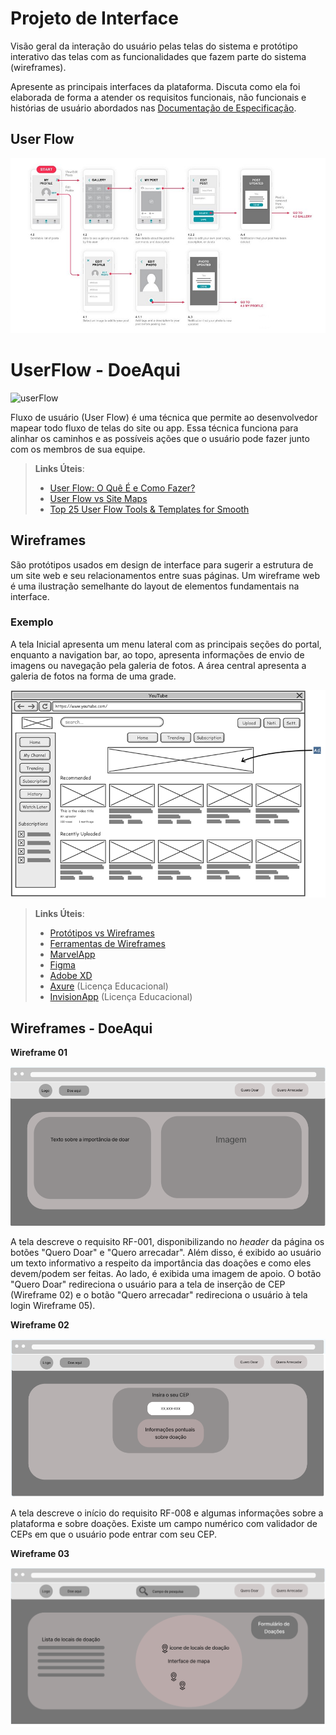 
# Projeto de Interface

Visão geral da interação do usuário pelas telas do sistema e protótipo interativo das telas com as funcionalidades que fazem parte do sistema (wireframes).

 Apresente as principais interfaces da plataforma. Discuta como ela foi elaborada de forma a atender os requisitos funcionais, não funcionais e histórias de usuário abordados nas <a href="2-Especificação do Projeto.md"> Documentação de Especificação</a>.

## User Flow

![Exemplo de UserFlow](img/userflow.jpg)
# UserFlow - DoeAqui
![userFlow](https://github.com/ICEI-PUC-Minas-PMV-SI/pmv-si-2023-2-pe1-t2-doeaqui/assets/62392872/0da0af5a-34f8-42b9-a291-8c52c669f703)


Fluxo de usuário (User Flow) é uma técnica que permite ao desenvolvedor mapear todo fluxo de telas do site ou app. Essa técnica funciona para alinhar os caminhos e as possíveis ações que o usuário pode fazer junto com os membros de sua equipe.

> **Links Úteis**:
> - [User Flow: O Quê É e Como Fazer?](https://medium.com/7bits/fluxo-de-usu%C3%A1rio-user-flow-o-que-%C3%A9-como-fazer-79d965872534)
> - [User Flow vs Site Maps](http://designr.com.br/sitemap-e-user-flow-quais-as-diferencas-e-quando-usar-cada-um/)
> - [Top 25 User Flow Tools & Templates for Smooth](https://www.mockplus.com/blog/post/user-flow-tools)


## Wireframes

São protótipos usados em design de interface para sugerir a estrutura de um site web e seu relacionamentos entre suas páginas. Um wireframe web é uma ilustração semelhante do layout de elementos fundamentais na interface.

### Exemplo

A tela Inicial apresenta um menu lateral com as principais seções do portal, enquanto a navigation bar, ao topo, apresenta informações de envio de imagens ou navegação pela galeria de fotos. A área central apresenta a galeria de fotos na forma de uma grade.

![Exemplo de Wireframe](img/wireframe-example.png)

 
> **Links Úteis**:
> - [Protótipos vs Wireframes](https://www.nngroup.com/videos/prototypes-vs-wireframes-ux-projects/)
> - [Ferramentas de Wireframes](https://rockcontent.com/blog/wireframes/)
> - [MarvelApp](https://marvelapp.com/developers/documentation/tutorials/)
> - [Figma](https://www.figma.com/)
> - [Adobe XD](https://www.adobe.com/br/products/xd.html#scroll)
> - [Axure](https://www.axure.com/edu) (Licença Educacional)
> - [InvisionApp](https://www.invisionapp.com/) (Licença Educacional)

## Wireframes - DoeAqui

**Wireframe 01**

![Wireframe 01](https://github.com/ICEI-PUC-Minas-PMV-SI/pmv-si-2023-2-pe1-t2-doeaqui/blob/main/docs/img/Wireframe%201.png?raw=true)

A tela descreve o requisito RF-001, disponibilizando no _header_ da página os botões "Quero Doar" e "Quero arrecadar". Além disso, é exibido ao usuário um texto informativo a respeito da importância das doações e como eles devem/podem ser feitas. Ao lado, é
exibida uma imagem de apoio. O botão "Quero Doar" redireciona o usuário para a tela de inserção de CEP (Wireframe 02) e o botão "Quero arrecadar" redireciona o usuário à tela login Wireframe 05). 

**Wireframe 02**

![Wireframe 02](https://github.com/ICEI-PUC-Minas-PMV-SI/pmv-si-2023-2-pe1-t2-doeaqui/blob/main/docs/img/Wireframe%202.png)

A tela descreve o início do requisito RF-008 e algumas informações sobre a plataforma e sobre doações. Existe um campo numérico com validador de CEPs em que o usuário pode entrar com seu CEP.

**Wireframe 03**

![Wireframe 03](https://github.com/ICEI-PUC-Minas-PMV-SI/pmv-si-2023-2-pe1-t2-doeaqui/blob/main/docs/img/Wireframe%203.png)





